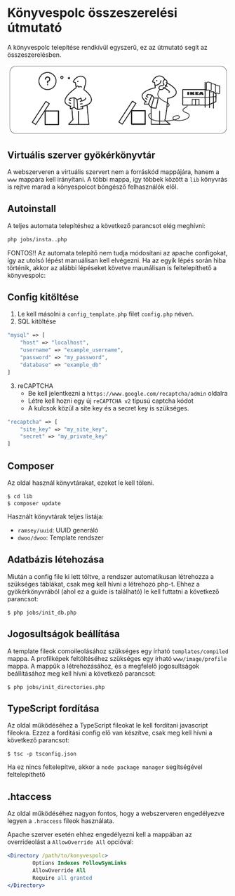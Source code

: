 [ikea_img]: www/img/ikea.png
# Könyvespolc összeszerelési útmutató

A könyvespolc telepítése rendkívül egyszerű, ez az útmutató segít az összeszerelésben.

![alt text][ikea_img]

## Virtuális szerver gyökérkönyvtár

A webszerveren a virtuális szervert nem a forráskód mappájára, hanem a `www` mappára kell irányítani. A többi mappa, így többek között a `lib` könyvrás is rejtve marad a könyespolcot böngésző felhasználók elől.

## Autoinstall

A teljes automata telepítéshez a következő parancsot elég meghívni:
```bash
php jobs/insta..php
```
FONTOS!! Az automata telepítő nem tudja módosítani az apache configokat, így az utolsó lépést manuálisan kell elvégezni.
Ha az egyik lépés során hiba történik, akkor az alábbi lépéseket követve maunálisan is feltelepíthető a könyvespolc:

## Config kitöltése
1. Le kell másolni a `config_template.php` filet `config.php` néven.
2. SQL kitöltése
```php
"mysql" => [
    "host" => "localhost",
    "username" => "example_username",
    "password" => "my_password",
    "database" => "example_db"
]
```
3. reCAPTCHA
    * Be kell jelentkezni a `https://www.google.com/recaptcha/admin` oldalra
    * Létre kell hozni egy új `reCAPTCHA v2` típusú captcha kódot
    * A kulcsok közül a site key és a secret key is szükséges.
```php
"recaptcha" => [
    "site_key" => "my_site_key",
    "secret" => "my_private_key"
]
```

## Composer
Az oldal használ könyvtárakat, ezeket le kell töleni.
```shell
$ cd lib
$ composer update
```
Használt könyvtárak teljes listája:
* `ramsey/uuid`: UUID generáló
* `dwoo/dwoo`: Template rendszer

## Adatbázis létehozása
Miután a config file ki lett töltve, a rendszer automatikusan létrehozza a szükséges táblákat, csak meg kell hívni a létrehozó php-t.
Ehhez a gyökérkönyvrából (ahol ez a guide is található) le kell futtatni a következő parancsot:
```shell
$ php jobs/init_db.php
```

## Jogosultságok beállítása
A template fileok comoileolásához szükséges egy írható `templates/compiled` mappa.
A profilképek feltöltéséhez szükséges egy írható `www/image/profile` mappa.
A mappűk a létrehozásához, és a megfelelő jogosultságok beállításához meg kell hívni a következő parancsot:
```shell
$ php jobs/init_directories.php
```

## TypeScript fordítása
Az oldal működéséhez a TypeScript fileokat le kell fordítani javascript fileokra.
Ezzez a fordítási config elő van készítve, csak meg kell hívni a következő parancsot:
```shell
$ tsc -p tsconfig.json
```
Ha ez nincs feltelepítve, akkor a `node package manager` segítségével feltelepíthető

## .htaccess
Az oldal működéséhez nagyon fontos, hogy a webszerveren engedélyezve legyen a `.hraccess` fileok használata.

Apache szerver esetén ehhez engedélyezni kell a mappában az overrideolást a `AllowOverride All` opcióval:
```apache
<Directory /path/to/konyvespolc>
        Options Indexes FollowSymLinks
        AllowOverride All
        Require all granted
</Directory>
```